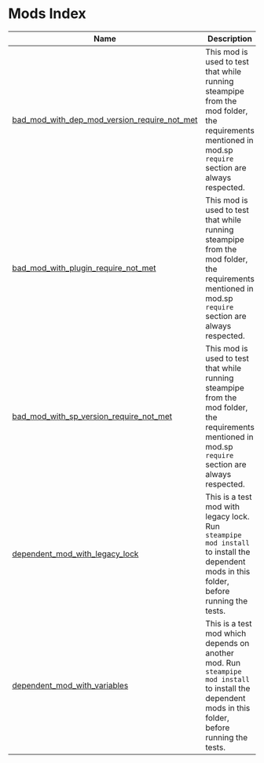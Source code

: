 # Mods Index

| Name | Description |
|------|-------------|
| [bad_mod_with_dep_mod_version_require_not_met](bad_mod_with_dep_mod_version_require_not_met/README.md) |  This mod is used to test that while running steampipe from the mod folder, the requirements mentioned in mod.sp `require` section are always respected. |
| [bad_mod_with_plugin_require_not_met](bad_mod_with_plugin_require_not_met/README.md) |  This mod is used to test that while running steampipe from the mod folder, the requirements mentioned in mod.sp `require` section are always respected. |
| [bad_mod_with_sp_version_require_not_met](bad_mod_with_sp_version_require_not_met/README.md) |  This mod is used to test that while running steampipe from the mod folder, the requirements mentioned in mod.sp `require` section are always respected. |
| [dependent_mod_with_legacy_lock](dependent_mod_with_legacy_lock/README.md) |  This is a test mod with legacy lock. Run `steampipe mod install` to install the dependent mods in this folder, before running the tests. |
| [dependent_mod_with_variables](dependent_mod_with_variables/README.md) |  This is a test mod which depends on another mod. Run `steampipe mod install` to install the dependent mods in this folder, before running the tests. |
